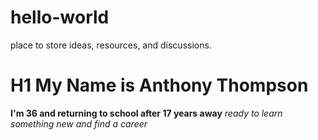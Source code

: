 # hello-world
place to store ideas, resources, and discussions. 
# H1 My Name is Anthony Thompson
**I'm 36 and returning to school after 17 years away**
*ready to learn something new and find a career*
